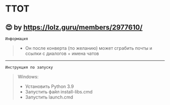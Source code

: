 # TTOT
:heart_eyes: by https://lolz.guru/members/2977610/     
----  
    Информация
> - Он после конверта (по желанию) может сграбить почты и ссылки с диалогов + имена чатов
----
    Инструкция по запуску

> Windows:
> - Установить Python 3.9
> - Запустить файл install-libs.cmd
> - Запустить launch.cmd
